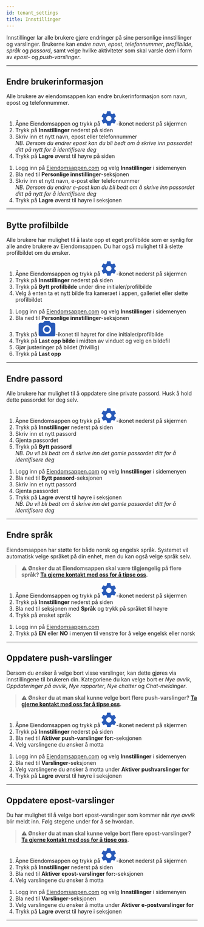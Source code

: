 ```yaml
---
id: tenant_settings
title: Innstillinger
---
```


Innstillinger lar alle brukere gjøre endringer på sine personlige innstillinger og varslinger. Brukerne kan _endre navn_, _epost_, _telefonnummer_, _profilbilde_, _språk_ og _passord_, samt velge hvilke aktiviteter som skal varsle dem i form av _epost-_ og _push-varslinger_.


---



## Endre brukerinformasjon
Alle brukere av eiendomsappen kan endre brukerinformasjon som navn, epost og telefonnummer.

<!--DOCUSAURUS_CODE_TABS-->
<!--Mobil-->
1. Åpne Eiendomsappen og trykk på ![Innstillinger](assets/gear.png)-ikonet nederst på skjermen
1. Trykk på **Innstillinger** nederst på siden
1. Skriv inn et nytt navn, epost eller telefonnummer<br>
    _NB. Dersom du endrer epost kan du bli bedt om å skrive inn passordet ditt på nytt for å identifisere deg_
1. Trykk på **Lagre** øverst til høyre på siden
<!--Web-->
1. Logg inn på [Eiendomsappen.com](https://eiendomsappen.com/dashboard) og velg **Innstillinger** i sidemenyen
1. Bla ned til **Personlige innstillinger**-seksjonen
1. Skriv inn et nytt navn, e-post eller telefonnummer<br>
    _NB. Dersom du endrer e-post kan du bli bedt om å skrive inn passordet ditt på nytt for å identifisere deg_
1. Trykk på **Lagre** øverst til høyre i seksjonen
<!--END_DOCUSAURUS_CODE_TABS-->



---



## Bytte profilbilde
Alle brukere har mulighet til å laste opp et eget profilbilde som er synlig for alle andre brukere av Eiendomsappen. Du har også mulighet til å slette profilbildet om du ønsker.

<!--DOCUSAURUS_CODE_TABS-->
<!--Mobil-->
1. Åpne Eiendomsappen og trykk på ![Innstillinger](assets/gear.png)-ikonet nederst på skjermen
1. Trykk på **Innstillinger** nederst på siden
1. Trykk på **Bytt profilbilde** under dine initialer/profilbilde
1. Velg å enten ta et nytt bilde fra kameraet i appen, galleriet eller slette profilbildet
<!--Web-->
1. Logg inn på [Eiendomsappen.com](https://eiendomsappen.com/dashboard) og velg **Innstillinger** i sidemenyen
1. Bla ned til **Personlige innstillinger**-seksjonen
1. Trykk på ![Innstillinger](assets/camera.png)-ikonet til høyret for dine initialer/profilbilde
1. Trykk på **Last opp bilde** i midten av vinduet og velg en bildefil
1. Gjør justeringer på bildet (frivillig)
1. Trykk på **Last opp**
<!--END_DOCUSAURUS_CODE_TABS-->



---



## Endre passord
Alle brukere har mulighet til å oppdatere sine private passord. Husk å hold dette passordet for deg selv.

<!--DOCUSAURUS_CODE_TABS-->
<!--Mobil-->
1. Åpne Eiendomsappen og trykk på ![Innstillinger](assets/gear.png)-ikonet nederst på skjermen
1. Trykk på **Innstillinger** nederst på siden
1. Skriv inn et nytt passord
1. Gjenta passordet
1. Trykk på **Bytt passord**<br>
    _NB. Du vil bli bedt om å skrive inn det gamle passordet ditt for å identifisere deg_
<!--Web-->
1. Logg inn på [Eiendomsappen.com](https://eiendomsappen.com/dashboard) og velg **Innstillinger** i sidemenyen
1. Bla ned til **Bytt passord**-seksjonen
1. Skriv inn et nytt passord
1. Gjenta passordet
1. Trykk på **Lagre** øverst til høyre i seksjonen<br>
    _NB. Du vil bli bedt om å skrive inn det gamle passordet ditt for å identifisere deg_
<!--END_DOCUSAURUS_CODE_TABS-->



---



## Endre språk
Eiendomsappen har støtte for både norsk og engelsk språk. Systemet vil automatisk velge språket på din enhet, men du kan også velge språk selv.

> **⚠️ Ønsker du at Eiendomsappen skal være tilgjengelig på flere språk? [Ta gjerne kontakt med oss for å tipse oss](https://eiendomsappen.com).**

<!--DOCUSAURUS_CODE_TABS-->
<!--Mobil-->
1. Åpne Eiendomsappen og trykk på ![Innstillinger](assets/gear.png)-ikonet nederst på skjermen
1. Trykk på **Innstillinger** nederst på siden
1. Bla ned til seksjonen med **Språk** og trykk på språket til høyre
1. Trykk på ønsket språk
<!--Web-->
1. Logg inn på [Eiendomsappen.com](https://eiendomsappen.com/dashboard)
1. Trykk på **EN** eller **NO** i menyen til venstre for å velge engelsk eller norsk
<!--END_DOCUSAURUS_CODE_TABS-->



---


## Oppdatere push-varslinger
Dersom du ønsker å velge bort visse varslinger, kan dette gjøres via innstillingene til brukeren din. Kategoriene du kan velge bort er _Nye avvik_, _Oppdateringer på avvik_, _Nye rapporter_, _Nye chatter_ og _Chat-meldinger_.

> **⚠️ Ønsker du at man skal kunne velge bort flere push-varslinger? [Ta gjerne kontakt med oss for å tipse oss](https://eiendomsappen.com/nb/contact-us).**

<!--DOCUSAURUS_CODE_TABS-->
<!--Mobil-->
1. Åpne Eiendomsappen og trykk på ![Innstillinger](assets/gear.png)-ikonet nederst på skjermen
1. Trykk på **Innstillinger** nederst på siden
1. Bla ned til **Aktiver push-varslinger for:**-seksjonen
1. Velg varslingene du ønsker å motta
<!--Web-->
1. Logg inn på [Eiendomsappen.com](https://eiendomsappen.com/dashboard) og velg **Innstillinger** i sidemenyen
1. Bla ned til **Varslinger**-seksjonen
1. Velg varslingene du ønsker å motta under **Aktiver pushvarslinger for**
1. Trykk på **Lagre** øverst til høyre i seksjonen
<!--END_DOCUSAURUS_CODE_TABS-->


---



## Oppdatere epost-varslinger
Du har mulighet til å velge bort epost-varslinger som kommer når _nye avvik_ blir meldt inn. Følg stegene under for å se hvordan.

> **⚠️ Ønsker du at man skal kunne velge bort flere epost-varslinger? [Ta gjerne kontakt med oss for å tipse oss](https://eiendomsappen.com/nb/contact-us).**

<!--DOCUSAURUS_CODE_TABS-->
<!--Mobil-->
1. Åpne Eiendomsappen og trykk på ![Innstillinger](assets/gear.png)-ikonet nederst på skjermen
1. Trykk på **Innstillinger** nederst på siden
1. Bla ned til **Aktiver epost-varslinger for:**-seksjonen
1. Velg varslingene du ønsker å motta
<!--Web-->
1. Logg inn på [Eiendomsappen.com](https://eiendomsappen.com/dashboard) og velg **Innstillinger** i sidemenyen
1. Bla ned til **Varslinger**-seksjonen
1. Velg varslingene du ønsker å motta under **Aktiver e-postvarslinger for**
1. Trykk på **Lagre** øverst til høyre i seksjonen
<!--END_DOCUSAURUS_CODE_TABS-->


---